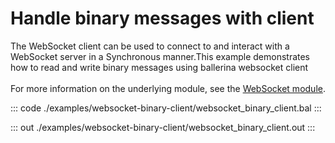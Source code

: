 # Handle binary messages with client

The WebSocket client can be used to connect to and interact with a WebSocket server in a Synchronous manner.This example demonstrates how to read and write binary messages using ballerina websocket client<br/><br/>
For more information on the underlying module,
see the [WebSocket module](https://docs.central.ballerina.io/ballerina/websocket/latest/).


::: code ./examples/websocket-binary-client/websocket_binary_client.bal :::

::: out ./examples/websocket-binary-client/websocket_binary_client.out :::